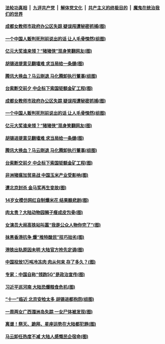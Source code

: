 ####  [法轮功真相](../../../../basic/blob/master/README.md?t=09202039) &nbsp;|&nbsp; [九评共产党](../../../../9ping.md/blob/master/README.md?t=09202039) &nbsp;|&nbsp; [解体党文化](../../../../jtdwh.md/blob/master/README.md?t=09202039)  &nbsp;|&nbsp; [共产主义的终极目的](../../../../gczydzjmd.md/blob/master/README.md?t=09202039) &nbsp;|&nbsp; [魔鬼在统治我们的世界](../../../../mgztzwmdsj.md/blob/master/README.md?t=09202039) 

#### [成都女教师市政府办公区失踪 疑误闯遭秘密抓捕(图)](../pages/p1/907891.md?t=09202039) 

#### [一个中国人贩判死刑前说出的话 让人毛骨悚然(组图)](../pages/p1/907666.md?t=09202039) 

#### [亿元大奖谁来领？“猪猪侠”现身笑翻网友(图)](../pages/p1/907952.md?t=09202039) 

#### [胡锡进提意见翻墙难 求当局给一条缝(图)](../pages/p1/907813.md?t=09202039) 

#### [腾讯大换血？马云刚退 马化腾卸执行董事(组图)](../pages/p1/907929.md?t=09202039) 

#### [台索断交前夕 中企标下索国钜额金矿工程(图)](../pages/p1/907930.md?t=09202039) 

#### [成都女教师市政府办公区失踪 疑误闯遭秘密抓捕(图)](../pages/p1/907891.md?t=09202039) 

#### [一个中国人贩判死刑前说出的话 让人毛骨悚然(组图)](../pages/p1/907666.md?t=09202039) 

#### [亿元大奖谁来领？“猪猪侠”现身笑翻网友(图)](../pages/p1/907952.md?t=09202039) 

#### [胡锡进提意见翻墙难 求当局给一条缝(图)](../pages/p1/907813.md?t=09202039) 

#### [腾讯大换血？马云刚退 马化腾卸执行董事(组图)](../pages/p1/907929.md?t=09202039) 

#### [台索断交前夕 中企标下索国钜额金矿工程(图)](../pages/p1/907930.md?t=09202039) 

#### [非洲猪瘟加贸易战 中国玉米产业受影响(图)](../pages/p1/907831.md?t=09202039) 

#### [遭北京封杀 金马奖再生变故(图)](../pages/p1/907903.md?t=09202039) 

#### [14岁女模仿网红自制爆米花 结果酿悲剧(图)](../pages/p1/907893.md?t=09202039) 

#### [肉太贵？大陆动物园狮子瘦成皮包骨(图)](../pages/p1/907880.md?t=09202039) 

#### [女演员大闹高铁站叫嚣“我是公众人物你完了”(图)](../pages/p1/907869.md?t=09202039) 

#### [抹黑香港抗争 爆“推特酸民”技巧拙劣(图)](../pages/p1/907852.md?t=09202039) 

#### [港铁出轨原因未明 大陆官方抢先定调(图)](../pages/p1/907812.md?t=09202039) 

#### [中国投放1万吨冷冻肉 肉从何来 存了多久？(图)](../pages/p1/907755.md?t=09202039) 

#### [专家：中国自称“领跑5G”是政治宣传(图)](../pages/p1/907794.md?t=09202039) 

#### [习近平巡河南 大陆恐爆粮食危机(图)](../pages/p1/907776.md?t=09202039) 

#### [“十一”临近 北京安检太多 胡锡进都抱怨(组图)](../pages/p1/907782.md?t=09202039) 

#### [一周两女广西涠洲岛失踪 一女尸体被发现(图)](../pages/p1/907554.md?t=09202039) 

#### [离谱！祭天、跪拜、星座运势在大陆都犯罪(图)](../pages/p1/907742.md?t=09202039) 

#### [马云卸任热度不减 大陆人感慨民企宿命(图)](../pages/p1/907681.md?t=09202039) 

